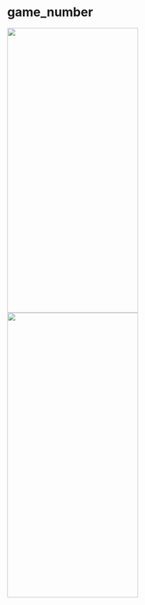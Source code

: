 # game_number


<img src="https://github.com/Fayozb/score_ball/assets/134942247/3a5a3f09-dd2c-4318-b04f-0e03e7c177bc" width="300" height="650"/>
<img src="https://github.com/Fayozb/score_ball/assets/134942247/676081c7-e0c8-4e5d-b6a4-b30933728c9c" width="300" height="650"/>
